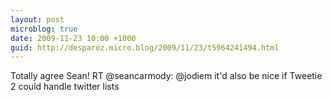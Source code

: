 ```yaml
---
layout: post
microblog: true
date: 2009-11-23 10:00 +1000
guid: http://desparoz.micro.blog/2009/11/23/t5964241494.html
---
```

Totally agree Sean! RT @seancarmody: @jodiem it'd also be nice if Tweetie 2 could handle twitter lists
